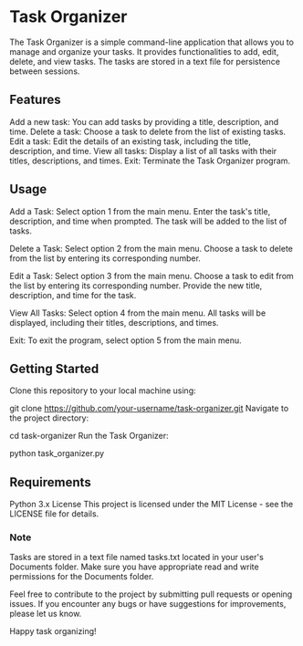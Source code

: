 # Task Organizer
The Task Organizer is a simple command-line application that allows you to manage and organize your tasks. It provides functionalities to add, edit, delete, and view tasks. The tasks are stored in a text file for persistence between sessions.

## Features
Add a new task: You can add tasks by providing a title, description, and time.
Delete a task: Choose a task to delete from the list of existing tasks.
Edit a task: Edit the details of an existing task, including the title, description, and time.
View all tasks: Display a list of all tasks with their titles, descriptions, and times.
Exit: Terminate the Task Organizer program.
## Usage
Add a Task: Select option 1 from the main menu. Enter the task's title, description, and time when prompted. The task will be added to the list of tasks.

Delete a Task: Select option 2 from the main menu. Choose a task to delete from the list by entering its corresponding number.

Edit a Task: Select option 3 from the main menu. Choose a task to edit from the list by entering its corresponding number. Provide the new title, description, and time for the task.

View All Tasks: Select option 4 from the main menu. All tasks will be displayed, including their titles, descriptions, and times.

Exit: To exit the program, select option 5 from the main menu.

## Getting Started
Clone this repository to your local machine using:

git clone https://github.com/your-username/task-organizer.git
Navigate to the project directory:

cd task-organizer
Run the Task Organizer:

python task_organizer.py

## Requirements
Python 3.x
License
This project is licensed under the MIT License - see the LICENSE file for details.

### Note
Tasks are stored in a text file named tasks.txt located in your user's Documents folder. Make sure you have appropriate read and write permissions for the Documents folder.

Feel free to contribute to the project by submitting pull requests or opening issues. If you encounter any bugs or have suggestions for improvements, please let us know.

Happy task organizing!
